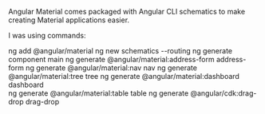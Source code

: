 Angular Material comes packaged with Angular CLI schematics to make creating Material applications easier.

I was using commands:

ng add @angular/material
ng new schematics --routing
ng generate component main
ng generate @angular/material:address-form address-form
ng generate @angular/material:nav nav
ng generate @angular/material:tree tree
ng generate @angular/material:dashboard dashboard		
ng generate @angular/material:table	table
ng generate @angular/cdk:drag-drop	drag-drop	
